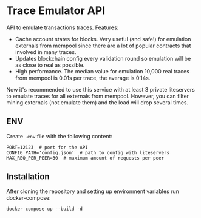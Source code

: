 # Trace Emulator API

API to emulate transactions traces. Features:

* Cache account states for blocks. Very useful (and safe!) for emulation externals from mempool since there are a lot of
popular contracts that involved in many traces.
* Updates blockchain config every validation round so emulation will be as close to real as possible.
* High performance. The median value for emulation 10,000 real traces from mempool is 0.01s per trace, the average is 0.14s.

Now it's recommended to use this service with at least 3 private liteservers to emulate traces for all externals from mempool. 
However, you can filter mining externals (not emulate them) and the load will drop several times.

## ENV

Create `.env` file with the following content:

```
PORT=12123  # port for the API
CONFIG_PATH='config.json'  # path to config with liteservers
MAX_REQ_PER_PEER=30  # maximum amount of requests per peer
```


## Installation

After cloning the repository and setting up environment variables run docker-compose:

`docker compose up --build -d`
